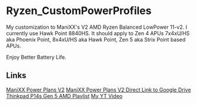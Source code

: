 # Ryzen_CustomPowerProfiles

My customization to ManiXX's V2 AMD Ryzen Balanced LowPower 11-v2. I currently use Hawk Point 8840HS. It should apply to Zen 4 APUs 7x4xU/HS aka Phoenix Point, 8x4xU/HS aka Hawk Point, Zen 5 aka Strix Point based APUs.

Enjoy Better Battery Life.

## Links

[ManiXX Power Plans V2](https://www.overclock.net/threads/ryzen-custom-power-plans-for-windows-10-11-snappy-lowpower-highpower.1776353/)
[ManiXX Power Plans V2 Direct Link to Google Drive](https://drive.google.com/file/d/10J8ApBJ5KN3vWvU3gOy7rUI9MUdaxaEe/view?usp=sharing)
[Thinkpad P14s Gen 5 AMD Playlist](https://www.youtube.com/playlist?list=PLAHLPU9IVh0eOhYcbt8Z2dKIXwoNlflC_)
[My YT Video](https://youtu.be/00000000000)
